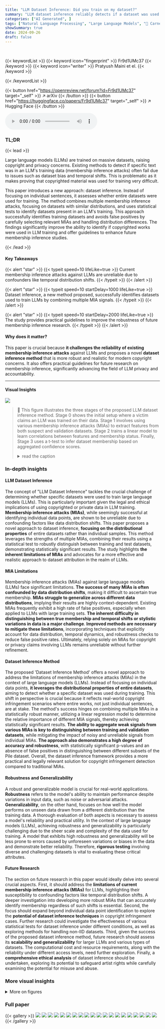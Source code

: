 ```yaml
---
title: "LLM Dataset Inference: Did you train on my dataset?"
summary: "LLM dataset inference reliably detects if a dataset was used in training, overcoming limitations of existing membership inference attacks."
categories: ["AI Generated", ]
tags: ["Natural Language Processing", "Large Language Models", "🏢 Carnegie Mellon University",]
showSummary: true
date: 2024-09-26
draft: false
---
```


<br>

{{< keywordList >}}
{{< keyword icon="fingerprint" >}} Fr9d1UMc37 {{< /keyword >}}
{{< keyword icon="writer" >}} Pratyush Maini et el. {{< /keyword >}}
 
{{< /keywordList >}}

{{< button href="https://openreview.net/forum?id=Fr9d1UMc37" target="_self" >}}
↗ arXiv
{{< /button >}}
{{< button href="https://huggingface.co/papers/Fr9d1UMc37" target="_self" >}}
↗ Hugging Face
{{< /button >}}



<audio controls>
    <source src="https://ai-paper-reviewer.com/Fr9d1UMc37/podcast.wav" type="audio/wav">
    Your browser does not support the audio element.
</audio>


### TL;DR


{{< lead >}}

Large language models (LLMs) are trained on massive datasets, raising copyright and privacy concerns.  Existing methods to detect if specific text was in an LLM's training data (membership inference attacks) often fail due to issues such as dataset bias and temporal shifts.  This is problematic as it makes proving that copyrighted material was used for training very difficult. 

This paper introduces a new approach: dataset inference.  Instead of focusing on individual sentences, it assesses whether entire datasets were used for training. The method combines multiple membership inference attacks, focusing on datasets with similar distributions, and uses statistical tests to identify datasets present in an LLM's training.  This approach successfully identifies training datasets and avoids false positives by carefully selecting relevant MIAs and handling distribution differences. The findings significantly improve the ability to identify if copyrighted works were used in LLM training and offer guidelines to enhance future membership inference studies.

{{< /lead >}}


#### Key Takeaways

{{< alert "star" >}}
{{< typeit speed=10 lifeLike=true >}} Current membership inference attacks against LLMs are unreliable due to confounders like temporal distribution shifts. {{< /typeit >}}
{{< /alert >}}

{{< alert "star" >}}
{{< typeit speed=10 startDelay=1000 lifeLike=true >}} Dataset inference, a new method proposed, successfully identifies datasets used to train LLMs by combining multiple MIA signals. {{< /typeit >}}
{{< /alert >}}

{{< alert "star" >}}
{{< typeit speed=10 startDelay=2000 lifeLike=true >}} The study provides practical guidelines to improve the robustness of future membership inference research. {{< /typeit >}}
{{< /alert >}}

#### Why does it matter?
This paper is crucial because **it challenges the reliability of existing membership inference attacks** against LLMs and proposes a novel **dataset inference method** that is more robust and realistic for modern copyright concerns.  It also offers practical guidelines for future research on membership inference, significantly advancing the field of LLM privacy and accountability.

------
#### Visual Insights



![](https://ai-paper-reviewer.com/Fr9d1UMc37/figures_1_1.jpg)

> 🔼 This figure illustrates the three stages of the proposed LLM dataset inference method.  Stage 0 shows the initial setup where a victim claims an LLM was trained on their data. Stage 1 involves using various membership inference attacks (MIAs) to extract features from both suspect and validation datasets.  Stage 2 trains a linear model to learn correlations between features and membership status. Finally, Stage 3 uses a t-test to infer dataset membership based on aggregated confidence scores.
> <details>
> <summary>read the caption</summary>
> Figure 1: LLM Dataset Inference. Stage 0: Victim approaches an LLM provider. The victim's data consists of the suspect and validation (Val) sets. A victim claims that the suspect set of data points was potentially used to train the LLM. The validation set is private to the victim, such as unpublished data (e.g., drafts of articles, blog posts, or books) from the same distribution as the suspect set. Both sets are divided into non-overlapping splits (partitions) A and B. Stage 1: Aggregate Features with MIAs. The A splits from suspect and validation sets are passed through the LLM to obtain their features, which are scores generated from various MIAs for LLMs. Stage 2: Learn Correlations (between features and their membership status). We train a linear model using the extracted features to assign label 0 (denoting potential members of the LLM) to the suspect and label 1 (representing non-members) to the validation features. The goal is to identify useful MIAs. Stage 3: Perform Dataset Inference. We use the B splits of the suspect and validation sets, (i) perform MIAs on them for the suspect LLM to obtain features, (ii) then obtain an aggregated confidence score using the previously trained linear model, and (iii) apply a statistical T-Test on the obtained scores. For the suspect data points that are members, their confidence scores are significantly closer to 0 than for the non-members.
> </details>







### In-depth insights


#### LLM Dataset Inference
The concept of "LLM Dataset Inference" tackles the crucial challenge of determining whether specific datasets were used to train large language models (LLMs). This is particularly important given the legal and ethical implications of using copyrighted or private data in LLM training.  **Membership inference attacks (MIAs)**, while seemingly successful at identifying individual data points, are shown to be unreliable due to confounding factors like data distribution shifts.  This paper proposes a novel approach to dataset inference, **focusing on the distributional properties** of entire datasets rather than individual samples. This method leverages the strengths of multiple MIAs, combining their results using a statistical test to robustly distinguish between training and test datasets, demonstrating statistically significant results. The study highlights **the inherent limitations of MIAs** and advocates for a more effective and realistic approach to dataset attribution in the realm of LLMs.

#### MIA Limitations
Membership inference attacks (MIAs) against large language models (LLMs) face significant limitations.  **The success of many MIAs is often confounded by data distribution shifts**, making it difficult to ascertain true membership.  **MIAs struggle to generalize across different data distributions**, implying their results are highly context-dependent.  Existing MIAs frequently exhibit a high rate of false positives, especially when applied to LLMs with large training sets. **The inherent difficulty in distinguishing between true membership and temporal shifts or stylistic variations in data is a major challenge**.  **Improved methods are necessary to mitigate these limitations**, incorporating techniques that explicitly account for data distribution, temporal dynamics, and robustness checks to reduce false positive rates.  Ultimately, relying solely on MIAs for copyright or privacy claims involving LLMs remains unreliable without further refinement.

#### Dataset Inference Method
The proposed 'Dataset Inference Method' offers a novel approach to address the limitations of membership inference attacks (MIAs) in the context of large language models (LLMs).  Instead of focusing on individual data points, **it leverages the distributional properties of entire datasets**, aiming to detect whether a specific dataset was used during training. This shift in perspective is crucial because it reflects real-world copyright infringement scenarios where entire works, not just individual sentences, are at stake. The method's success hinges on combining multiple MIAs in a statistically robust manner, utilizing a linear regression model to determine the relative importance of different MIA signals, thereby achieving statistically significant results.  **The ability to aggregate weak signals from various MIAs is key to distinguishing between training and validation datasets**,  while mitigating the impact of noisy and unreliable signals from individual MIAs.  **The approach also demonstrates a high degree of accuracy and robustness**, with statistically significant p-values and an absence of false positives in distinguishing between different subsets of the Pile dataset. Overall, the dataset inference framework provides a more practical and legally relevant solution for copyright infringement detection compared to traditional MIAs.

#### Robustness and Generalizability
A robust and generalizable model is crucial for real-world applications.  **Robustness** refers to the model's ability to maintain performance despite variations in input data, such as noise or adversarial attacks.  **Generalizability**, on the other hand, focuses on how well the model performs on unseen data drawn from a different distribution than the training data.  A thorough evaluation of both aspects is necessary to assess a model's reliability and practical utility.  In the context of large language models (LLMs), achieving robustness and generalizability is particularly challenging due to the sheer scale and complexity of the data used for training.  A model that exhibits high robustness and generalizability will be less prone to errors caused by unforeseen variations or biases in the data and demonstrate better reliability.  Therefore,  **rigorous testing** involving diverse and challenging datasets is vital to evaluating these critical attributes.

#### Future Research
The section on future research in this paper would ideally delve into several crucial aspects.  First, it should address the **limitations of current membership inference attacks (MIAs)** for LLMs, highlighting their susceptibility to confounding factors like temporal distribution shifts.  A deeper investigation into developing more robust MIAs that can accurately identify membership regardless of such shifts is essential. Second, the focus should expand beyond individual data point identification to explore the **potential of dataset inference techniques** in copyright infringement cases.  Further research could investigate the effectiveness of various statistical tests for dataset inference under different conditions, as well as exploring methods for handling non-IID datasets. Third, given the success of the proposed dataset inference method, future research should assess its **scalability and generalizability** for larger LLMs and various types of datasets. The computational cost and resource requirements, along with the reliability under different access levels, need further exploration.  Finally, a **comprehensive ethical analysis** of dataset inference should be undertaken, exploring its potential to safeguard artist rights while carefully examining the potential for misuse and abuse.


### More visual insights

<details>
<summary>More on figures
</summary>


![](https://ai-paper-reviewer.com/Fr9d1UMc37/figures_5_1.jpg)

> 🔼 This figure shows the results of a comparative analysis of the MIN-K% PROB membership inference attack proposed by Shi et al. (2024).  Subfigure (a) illustrates the performance of the method across various model sizes, demonstrating that its effectiveness diminishes as model parameters increase. Subfigure (b) highlights a counterintuitive 'reversal effect,' where the method shows high performance in identifying non-members when the training and validation sets are reversed, contradicting the claim of successful membership inference. This suggests that the method's performance is influenced by distribution shift rather than true membership.
> <details>
> <summary>read the caption</summary>
> Figure 2: Comparative analysis of the MIN-K% PROB [Shi et al., 2024]. We measure the performance (a) across different model sizes and (b) the observed reversal effect. The method performs close to a random guess on non-members from the Pile validation sets.
> </details>



![](https://ai-paper-reviewer.com/Fr9d1UMc37/figures_5_2.jpg)

> 🔼 This figure shows a comparative analysis of the MIN-K% PROB membership inference attack proposed by Shi et al. (2024).  Subfigure (a) displays the performance of the method across various model sizes, indicating that its accuracy is close to random guessing when tested on non-member sentences from the Pile dataset's validation sets. Subfigure (b) illustrates a reversal effect, showing high accuracy when the training and validation sets are swapped, suggesting that the method is sensitive to data distribution shifts rather than true membership.
> <details>
> <summary>read the caption</summary>
> Figure 2: Comparative analysis of the MIN-K% PROB [Shi et al., 2024]. We measure the performance (a) across different model sizes and (b) the observed reversal effect. The method performs close to a random guess on non-members from the Pile validation sets.
> </details>



![](https://ai-paper-reviewer.com/Fr9d1UMc37/figures_5_3.jpg)

> 🔼 This figure illustrates the three stages of the proposed LLM dataset inference method.  The victim provides a suspect dataset (potentially used in training) and a private validation dataset to the arbiter.  Feature aggregation using multiple membership inference attacks (MIAs) is performed on both datasets, followed by training a linear model to learn correlations between features and membership. Finally, a statistical test (t-test) is applied to infer whether the suspect dataset was used in training based on aggregated confidence scores.
> <details>
> <summary>read the caption</summary>
> Figure 1: LLM Dataset Inference. Stage 0: Victim approaches an LLM provider. The victim's data consists of the suspect and validation (Val) sets. A victim claims that the suspect set of data points was potentially used to train the LLM. The validation set is private to the victim, such as unpublished data (e.g., drafts of articles, blog posts, or books) from the same distribution as the suspect set. Both sets are divided into non-overlapping splits (partitions) A and B. Stage 1: Aggregate Features with MIAs. The A splits from suspect and validation sets are passed through the LLM to obtain their features, which are scores generated from various MIAs for LLMs. Stage 2: Learn Correlations (between features and their membership status). We train a linear model using the extracted features to assign label 0 (denoting potential members of the LLM) to the suspect and label 1 (representing non-members) to the validation features. The goal is to identify useful MIAs. Stage 3: Perform Dataset Inference. We use the B splits of the suspect and validation sets, (i) perform MIAs on them for the suspect LLM to obtain features, (ii) then obtain an aggregated confidence score using the previously trained linear model, and (iii) apply a statistical T-Test on the obtained scores. For the suspect data points that are members, their confidence scores are significantly closer to 0 than for the non-members.
> </details>



![](https://ai-paper-reviewer.com/Fr9d1UMc37/figures_7_1.jpg)

> 🔼 This figure shows the results of dataset inference experiments conducted on Pythia-12b models using 1000 data points. The experiment aims to distinguish between training and validation splits of the Pile dataset.  The results demonstrate the effectiveness of the proposed dataset inference method, achieving statistically significant p-values below 0.1 in all cases for distinguishing between training and validation sets. Importantly, no false positives were observed when comparing two validation subsets.
> <details>
> <summary>read the caption</summary>
> Figure 4: p-values of dataset inference By applying dataset inference to Pythia-12b models with 1000 data points, we observe that we can correctly distinguish train and validation splits of the PILE with very low p-values (always below 0.1). Also, when considering false positives for comparing two validation subsets, we observe a p-value higher than 0.1 in all cases, indicating no false positives.
> </details>



![](https://ai-paper-reviewer.com/Fr9d1UMc37/figures_8_1.jpg)

> 🔼 The figure shows the performance of six different membership inference attack (MIA) methods across twenty different subsets of the Pile dataset.  The results highlight the inconsistency of MIA performance across different datasets, demonstrating that no single MIA consistently achieves high Area Under the Curve (AUC) values across various data distributions.  This finding underscores the challenges of reliably detecting membership based on individual text sequences within LLMs trained on massive datasets.
> <details>
> <summary>read the caption</summary>
> Figure 3: Performance of various MIAs on different subsets of the Pile dataset. We report 6 different MIAs based on the best performing ones across various categories like reference based, and perturbation based methods (Section 2.1). An effective MIA must have an AUC much greater than 0.5. Few methods meet this criterion for specific datasets, but the success is not consistent across datasets.
> </details>



![](https://ai-paper-reviewer.com/Fr9d1UMc37/figures_8_2.jpg)

> 🔼 This figure illustrates the three stages of the proposed LLM dataset inference method.  Stage 0 sets up the scenario with a victim (data owner) and an LLM provider (suspect). Stage 1 aggregates features from various membership inference attacks (MIAs). Stage 2 trains a linear model to learn correlations between features and membership. Finally, Stage 3 performs a statistical test (t-test) to infer if the suspect dataset was used in the LLM's training.
> <details>
> <summary>read the caption</summary>
> Figure 1: LLM Dataset Inference. Stage 0: Victim approaches an LLM provider. The victim's data consists of the suspect and validation (Val) sets. A victim claims that the suspect set of data points was potentially used to train the LLM. The validation set is private to the victim, such as unpublished data (e.g., drafts of articles, blog posts, or books) from the same distribution as the suspect set. Both sets are divided into non-overlapping splits (partitions) A and B. Stage 1: Aggregate Features with MIAs. The A splits from suspect and validation sets are passed through the LLM to obtain their features, which are scores generated from various MIAs for LLMs. Stage 2: Learn Correlations (between features and their membership status). We train a linear model using the extracted features to assign label 0 (denoting potential members of the LLM) to the suspect and label 1 (representing non-members) to the validation features. The goal is to identify useful MIAs. Stage 3: Perform Dataset Inference. We use the B splits of the suspect and validation sets, (i) perform MIAs on them for the suspect LLM to obtain features, (ii) then obtain an aggregated confidence score using the previously trained linear model, and (iii) apply a statistical T-Test on the obtained scores. For the suspect data points that are members, their confidence scores are significantly closer to 0 than for the non-members.
> </details>



![](https://ai-paper-reviewer.com/Fr9d1UMc37/figures_8_3.jpg)

> 🔼 This figure illustrates the three stages of the proposed LLM dataset inference method. Stage 0 shows the victim approaching the LLM provider with suspect and validation datasets. Stage 1 involves using membership inference attacks (MIAs) to extract features from both datasets. Stage 2 focuses on training a linear model to identify useful MIAs for distinguishing members and non-members. Finally, Stage 3 utilizes the trained model to perform a statistical test on the remaining data to determine whether the suspect dataset was used in training the LLM.
> <details>
> <summary>read the caption</summary>
> Figure 1: LLM Dataset Inference. Stage 0: Victim approaches an LLM provider. The victim's data consists of the suspect and validation (Val) sets. A victim claims that the suspect set of data points was potentially used to train the LLM. The validation set is private to the victim, such as unpublished data (e.g., drafts of articles, blog posts, or books) from the same distribution as the suspect set. Both sets are divided into non-overlapping splits (partitions) A and B. Stage 1: Aggregate Features with MIAs. The A splits from suspect and validation sets are passed through the LLM to obtain their features, which are scores generated from various MIAs for LLMs. Stage 2: Learn Correlations (between features and their membership status). We train a linear model using the extracted features to assign label 0 (denoting potential members of the LLM) to the suspect and label 1 (representing non-members) to the validation features. The goal is to identify useful MIAs. Stage 3: Perform Dataset Inference. We use the B splits of the suspect and validation sets, (i) perform MIAs on them for the suspect LLM to obtain features, (ii) then obtain an aggregated confidence score using the previously trained linear model, and (iii) apply a statistical T-Test on the obtained scores. For the suspect data points that are members, their confidence scores are significantly closer to 0 than for the non-members.
> </details>



![](https://ai-paper-reviewer.com/Fr9d1UMc37/figures_9_1.jpg)

> 🔼 This figure shows the results of ablation studies on the effect of the number of data points and model size on the success of dataset inference.  The left panel (a) plots the maximum and median p-values across all datasets against the number of data points, showing that dataset inference becomes more accurate with more data. The right panel (b) uses violin plots to show the distribution of p-values for different model sizes, demonstrating improved accuracy with larger models.  The authors also note that dataset inference is more successful with non-deduplicated datasets (datasets containing duplicate data points).
> <details>
> <summary>read the caption</summary>
> Figure 6: Ablation studies for the amount of data and model size. In (a), we plot the maximum and median p-values across all datasets, alongside the p-value of Wikipedia, as a function of the number of data points. In (b), a violin plot is made to show the distribution of p-values of the datasets with respect to the number of model parameters. Observe that dataset inference is more successful with more data and larger LLMs. It is also noteworthy that (a) dataset inference for a majority of datasets is accurate with less than 100 points, and (b) it is more accurate with respect to the non-deduplicated models that are trained on datasets with duplicated points. We hypothesize this is because the membership signal for most MIAs becomes stronger with the duplication of data.
> </details>



![](https://ai-paper-reviewer.com/Fr9d1UMc37/figures_9_2.jpg)

> 🔼 This figure shows the results of ablation studies on the number of data points and model size used in dataset inference.  The top row shows that the success of dataset inference increases with more data points and larger model sizes. The bottom row uses violin plots to illustrate this further, demonstrating that dataset inference is more successful with non-deduplicated datasets and larger models.
> <details>
> <summary>read the caption</summary>
> Figure 6: Ablation studies for the amount of data and model size. In (a), we plot the maximum and median p-values across all datasets, alongside the p-value of Wikipedia, as a function of the number of data points. In (b), a violin plot is made to show the distribution of p-values of the datasets with respect to the number of model parameters. Observe that dataset inference is more successful with more data and larger LLMs. It is also noteworthy that (a) dataset inference for a majority of datasets is accurate with less than 100 points, and (b) it is more accurate with respect to the non-deduplicated models that are trained on datasets with duplicated points. We hypothesize this is because the membership signal for most MIAs becomes stronger with the duplication of data.
> </details>



![](https://ai-paper-reviewer.com/Fr9d1UMc37/figures_14_1.jpg)

> 🔼 This figure illustrates the three-stage process of LLM dataset inference.  A victim suspects an LLM was trained on their data (suspect set). They provide this data, along with a private validation set (from the same distribution). Both sets are split into partitions A and B.  Stage 1 aggregates features from various membership inference attacks (MIAs) on partition A. Stage 2 trains a linear model to correlate features with membership, identifying useful MIAs. Stage 3 uses partition B to perform dataset inference via the selected MIAs, aggregated scores, and a statistical t-test to determine if the suspect dataset was part of the LLM training data.
> <details>
> <summary>read the caption</summary>
> Figure 1: LLM Dataset Inference. Stage 0: Victim approaches an LLM provider. The victim's data consists of the suspect and validation (Val) sets. A victim claims that the suspect set of data points was potentially used to train the LLM. The validation set is private to the victim, such as unpublished data (e.g., drafts of articles, blog posts, or books) from the same distribution as the suspect set. Both sets are divided into non-overlapping splits (partitions) A and B. Stage 1: Aggregate Features with MIAs. The A splits from suspect and validation sets are passed through the LLM to obtain their features, which are scores generated from various MIAs for LLMs. Stage 2: Learn Correlations (between features and their membership status). We train a linear model using the extracted features to assign label 0 (denoting potential members of the LLM) to the suspect and label 1 (representing non-members) to the validation features. The goal is to identify useful MIAs. Stage 3: Perform Dataset Inference. We use the B splits of the suspect and validation sets, (i) perform MIAs on them for the suspect LLM to obtain features, (ii) then obtain an aggregated confidence score using the previously trained linear model, and (iii) apply a statistical T-Test on the obtained scores. For the suspect data points that are members, their confidence scores are significantly closer to 0 than for the non-members.
> </details>



![](https://ai-paper-reviewer.com/Fr9d1UMc37/figures_15_1.jpg)

> 🔼 This figure presents a heatmap illustrating the performance of six different membership inference attack (MIA) methods across 20 distinct subsets of the Pile dataset.  The goal is to determine if any MIA consistently performs well across various data distributions.  The results show that no single MIA achieves high Area Under the Curve (AUC) values across all datasets, highlighting the need for a more robust method.
> <details>
> <summary>read the caption</summary>
> Figure 3: Performance of various MIAs on different subsets of the Pile dataset. We report 6 different MIAs based on the best performing ones across various categories like reference based, and perturbation based methods (Section 2.1). An effective MIA must have an AUC much greater than 0.5. Few methods meet this criterion for specific datasets, but the success is not consistent across datasets.
> </details>



![](https://ai-paper-reviewer.com/Fr9d1UMc37/figures_15_2.jpg)

> 🔼 This figure illustrates the three-stage process of LLM dataset inference.  A victim, possessing a suspect dataset and a private validation dataset (both from the same distribution), claims the LLM was trained using their suspect data.  The process involves aggregating features from various membership inference attacks (MIAs), training a linear model to correlate features with membership, and finally using a statistical t-test to determine if the suspect data was used in training.  The figure visually depicts the flow of data and the steps involved in each stage.
> <details>
> <summary>read the caption</summary>
> Figure 1: LLM Dataset Inference. Stage 0: Victim approaches an LLM provider. The victim's data consists of the suspect and validation (Val) sets. A victim claims that the suspect set of data points was potentially used to train the LLM. The validation set is private to the victim, such as unpublished data (e.g., drafts of articles, blog posts, or books) from the same distribution as the suspect set. Both sets are divided into non-overlapping splits (partitions) A and B. Stage 1: Aggregate Features with MIAs. The A splits from suspect and validation sets are passed through the LLM to obtain their features, which are scores generated from various MIAs for LLMs. Stage 2: Learn Correlations (between features and their membership status). We train a linear model using the extracted features to assign label 0 (denoting potential members of the LLM) to the suspect and label 1 (representing non-members) to the validation features. The goal is to identify useful MIAs. Stage 3: Perform Dataset Inference. We use the B splits of the suspect and validation sets, (i) perform MIAs on them for the suspect LLM to obtain features, (ii) then obtain an aggregated confidence score using the previously trained linear model, and (iii) apply a statistical T-Test on the obtained scores. For the suspect data points that are members, their confidence scores are significantly closer to 0 than for the non-members.
> </details>



![](https://ai-paper-reviewer.com/Fr9d1UMc37/figures_16_1.jpg)

> 🔼 This figure illustrates the three stages of the LLM Dataset Inference method.  Stage 0 sets up the scenario where a user suspects an LLM was trained on their data. Stages 1 and 2 use a subset of the user's data to train a model to identify useful Membership Inference Attacks (MIAs). In Stage 3, the trained model and remaining data are used to perform a statistical test to determine if the LLM was trained on the suspect data.
> <details>
> <summary>read the caption</summary>
> Figure 1: LLM Dataset Inference. Stage 0: Victim approaches an LLM provider. The victim's data consists of the suspect and validation (Val) sets. A victim claims that the suspect set of data points was potentially used to train the LLM. The validation set is private to the victim, such as unpublished data (e.g., drafts of articles, blog posts, or books) from the same distribution as the suspect set. Both sets are divided into non-overlapping splits (partitions) A and B. Stage 1: Aggregate Features with MIAs. The A splits from suspect and validation sets are passed through the LLM to obtain their features, which are scores generated from various MIAs for LLMs. Stage 2: Learn Correlations (between features and their membership status). We train a linear model using the extracted features to assign label 0 (denoting potential members of the LLM) to the suspect and label 1 (representing non-members) to the validation features. The goal is to identify useful MIAs. Stage 3: Perform Dataset Inference. We use the B splits of the suspect and validation sets, (i) perform MIAs on them for the suspect LLM to obtain features, (ii) then obtain an aggregated confidence score using the previously trained linear model, and (iii) apply a statistical T-Test on the obtained scores. For the suspect data points that are members, their confidence scores are significantly closer to 0 than for the non-members.
> </details>



![](https://ai-paper-reviewer.com/Fr9d1UMc37/figures_17_1.jpg)

> 🔼 This figure illustrates the three stages of the LLM dataset inference method.  The process starts with a victim approaching an LLM provider with a claim about their data being used in training.  It then involves aggregating features from various membership inference attacks (MIAs), followed by training a model to learn correlations between these features and membership status. Finally, a statistical test is performed using the trained model to determine whether the suspect data was indeed used for training.
> <details>
> <summary>read the caption</summary>
> Figure 1: LLM Dataset Inference. Stage 0: Victim approaches an LLM provider. The victim's data consists of the suspect and validation (Val) sets. A victim claims that the suspect set of data points was potentially used to train the LLM. The validation set is private to the victim, such as unpublished data (e.g., drafts of articles, blog posts, or books) from the same distribution as the suspect set. Both sets are divided into non-overlapping splits (partitions) A and B. Stage 1: Aggregate Features with MIAs. The A splits from suspect and validation sets are passed through the LLM to obtain their features, which are scores generated from various MIAs for LLMs. Stage 2: Learn Correlations (between features and their membership status). We train a linear model using the extracted features to assign label 0 (denoting potential members of the LLM) to the suspect and label 1 (representing non-members) to the validation features. The goal is to identify useful MIAs. Stage 3: Perform Dataset Inference. We use the B splits of the suspect and validation sets, (i) perform MIAs on them for the suspect LLM to obtain features, (ii) then obtain an aggregated confidence score using the previously trained linear model, and (iii) apply a statistical T-Test on the obtained scores. For the suspect data points that are members, their confidence scores are significantly closer to 0 than for the non-members.
> </details>



![](https://ai-paper-reviewer.com/Fr9d1UMc37/figures_17_2.jpg)

> 🔼 This figure illustrates the three-stage process of LLM dataset inference.  Stage 0 sets up the scenario where a victim claims an LLM was trained on their data. Stage 1 aggregates features from various Membership Inference Attacks (MIAs). Stage 2 trains a linear model to correlate features with membership.  Stage 3 uses a t-test to determine if a dataset was used in training based on aggregated confidence scores.
> <details>
> <summary>read the caption</summary>
> Figure 1: LLM Dataset Inference. Stage 0: Victim approaches an LLM provider. The victim's data consists of the suspect and validation (Val) sets. A victim claims that the suspect set of data points was potentially used to train the LLM. The validation set is private to the victim, such as unpublished data (e.g., drafts of articles, blog posts, or books) from the same distribution as the suspect set. Both sets are divided into non-overlapping splits (partitions) A and B. Stage 1: Aggregate Features with MIAs. The A splits from suspect and validation sets are passed through the LLM to obtain their features, which are scores generated from various MIAs for LLMs. Stage 2: Learn Correlations (between features and their membership status). We train a linear model using the extracted features to assign label 0 (denoting potential members of the LLM) to the suspect and label 1 (representing non-members) to the validation features. The goal is to identify useful MIAs. Stage 3: Perform Dataset Inference. We use the B splits of the suspect and validation sets, (i) perform MIAs on them for the suspect LLM to obtain features, (ii) then obtain an aggregated confidence score using the previously trained linear model, and (iii) apply a statistical T-Test on the obtained scores. For the suspect data points that are members, their confidence scores are significantly closer to 0 than for the non-members.
> </details>



</details>






### Full paper

{{< gallery >}}
<img src="https://ai-paper-reviewer.com/Fr9d1UMc37/1.png" class="grid-w50 md:grid-w33 xl:grid-w25" />
<img src="https://ai-paper-reviewer.com/Fr9d1UMc37/2.png" class="grid-w50 md:grid-w33 xl:grid-w25" />
<img src="https://ai-paper-reviewer.com/Fr9d1UMc37/3.png" class="grid-w50 md:grid-w33 xl:grid-w25" />
<img src="https://ai-paper-reviewer.com/Fr9d1UMc37/4.png" class="grid-w50 md:grid-w33 xl:grid-w25" />
<img src="https://ai-paper-reviewer.com/Fr9d1UMc37/5.png" class="grid-w50 md:grid-w33 xl:grid-w25" />
<img src="https://ai-paper-reviewer.com/Fr9d1UMc37/6.png" class="grid-w50 md:grid-w33 xl:grid-w25" />
<img src="https://ai-paper-reviewer.com/Fr9d1UMc37/7.png" class="grid-w50 md:grid-w33 xl:grid-w25" />
<img src="https://ai-paper-reviewer.com/Fr9d1UMc37/8.png" class="grid-w50 md:grid-w33 xl:grid-w25" />
<img src="https://ai-paper-reviewer.com/Fr9d1UMc37/9.png" class="grid-w50 md:grid-w33 xl:grid-w25" />
<img src="https://ai-paper-reviewer.com/Fr9d1UMc37/10.png" class="grid-w50 md:grid-w33 xl:grid-w25" />
<img src="https://ai-paper-reviewer.com/Fr9d1UMc37/11.png" class="grid-w50 md:grid-w33 xl:grid-w25" />
<img src="https://ai-paper-reviewer.com/Fr9d1UMc37/12.png" class="grid-w50 md:grid-w33 xl:grid-w25" />
<img src="https://ai-paper-reviewer.com/Fr9d1UMc37/13.png" class="grid-w50 md:grid-w33 xl:grid-w25" />
<img src="https://ai-paper-reviewer.com/Fr9d1UMc37/14.png" class="grid-w50 md:grid-w33 xl:grid-w25" />
<img src="https://ai-paper-reviewer.com/Fr9d1UMc37/15.png" class="grid-w50 md:grid-w33 xl:grid-w25" />
<img src="https://ai-paper-reviewer.com/Fr9d1UMc37/16.png" class="grid-w50 md:grid-w33 xl:grid-w25" />
<img src="https://ai-paper-reviewer.com/Fr9d1UMc37/17.png" class="grid-w50 md:grid-w33 xl:grid-w25" />
<img src="https://ai-paper-reviewer.com/Fr9d1UMc37/18.png" class="grid-w50 md:grid-w33 xl:grid-w25" />
<img src="https://ai-paper-reviewer.com/Fr9d1UMc37/19.png" class="grid-w50 md:grid-w33 xl:grid-w25" />
<img src="https://ai-paper-reviewer.com/Fr9d1UMc37/20.png" class="grid-w50 md:grid-w33 xl:grid-w25" />
{{< /gallery >}}